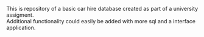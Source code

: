 This is repository of a basic car hire database created as part of a university assigment. <br>
Additional functionality could easily be added with more sql and a interface application.

